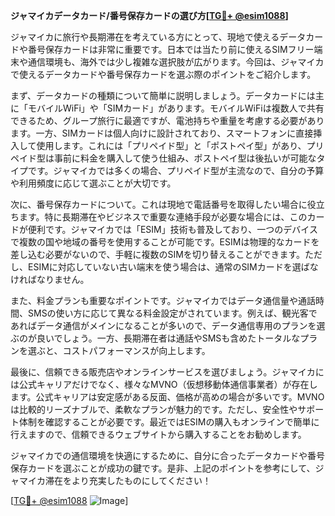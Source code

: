**ジャマイカデータカード/番号保存カードの選び方[[TG💪+ @esim1088](https://t.me/s/esim1088)]**

ジャマイカに旅行や長期滞在を考えている方にとって、現地で使えるデータカードや番号保存カードは非常に重要です。日本では当たり前に使えるSIMフリー端末や通信環境も、海外では少し複雑な選択肢が広がります。今回は、ジャマイカで使えるデータカードや番号保存カードを選ぶ際のポイントをご紹介します。

まず、データカードの種類について簡単に説明しましょう。データカードには主に「モバイルWiFi」や「SIMカード」があります。モバイルWiFiは複数人で共有できるため、グループ旅行に最適ですが、電池持ちや重量を考慮する必要があります。一方、SIMカードは個人向けに設計されており、スマートフォンに直接挿入して使用します。これには「プリペイド型」と「ポストペイ型」があり、プリペイド型は事前に料金を購入して使う仕組み、ポストペイ型は後払いが可能なタイプです。ジャマイカでは多くの場合、プリペイド型が主流なので、自分の予算や利用頻度に応じて選ぶことが大切です。

次に、番号保存カードについて。これは現地で電話番号を取得したい場合に役立ちます。特に長期滞在やビジネスで重要な連絡手段が必要な場合には、このカードが便利です。ジャマイカでは「ESIM」技術も普及しており、一つのデバイスで複数の国や地域の番号を使用することが可能です。ESIMは物理的なカードを差し込む必要がないので、手軽に複数のSIMを切り替えることができます。ただし、ESIMに対応していない古い端末を使う場合は、通常のSIMカードを選ばなければなりません。

また、料金プランも重要なポイントです。ジャマイカではデータ通信量や通話時間、SMSの使い方に応じて異なる料金設定がされています。例えば、観光客であればデータ通信がメインになることが多いので、データ通信専用のプランを選ぶのが良いでしょう。一方、長期滞在者は通話やSMSも含めたトータルなプランを選ぶと、コストパフォーマンスが向上します。

最後に、信頼できる販売店やオンラインサービスを選びましょう。ジャマイカには公式キャリアだけでなく、様々なMVNO（仮想移動体通信事業者）が存在します。公式キャリアは安定感がある反面、価格が高めの場合が多いです。MVNOは比較的リーズナブルで、柔軟なプランが魅力的です。ただし、安全性やサポート体制を確認することが必要です。最近ではESIMの購入もオンラインで簡単に行えますので、信頼できるウェブサイトから購入することをお勧めします。

ジャマイカでの通信環境を快適にするために、自分に合ったデータカードや番号保存カードを選ぶことが成功の鍵です。是非、上記のポイントを参考にして、ジャマイカ滞在をより充実したものにしてください！

[[TG💪+ @esim1088](https://t.me/s/esim1088) ![Image](https://i.postimg.cc/Y0z9fWf4/image.png)]